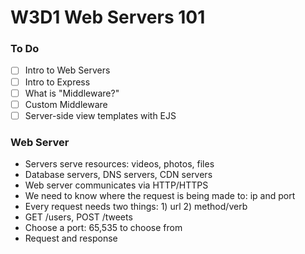 # W3D1 Web Servers 101

### To Do
- [ ] Intro to Web Servers
- [ ] Intro to Express
- [ ] What is "Middleware?"
- [ ] Custom Middleware
- [ ] Server-side view templates with EJS

### Web Server
* Servers serve resources: videos, photos, files
* Database servers, DNS servers, CDN servers
* Web server communicates via HTTP/HTTPS
* We need to know where the request is being made to: ip and port
* Every request needs two things: 1) url 2) method/verb
* GET /users, POST /tweets
* Choose a port: 65,535 to choose from
* Request and response














# 
